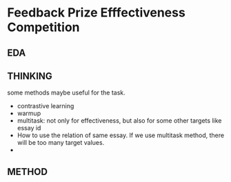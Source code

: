 # Feedback Prize Efffectiveness Competition

## EDA



## THINKING

some methods maybe useful for the task.

- contrastive learning 
- warmup
- multitask: not only for effectiveness, but also for some other targets like essay id
- How to use the relation of same essay. If we use multitask method, there will be too many target values. 
-  

## METHOD

